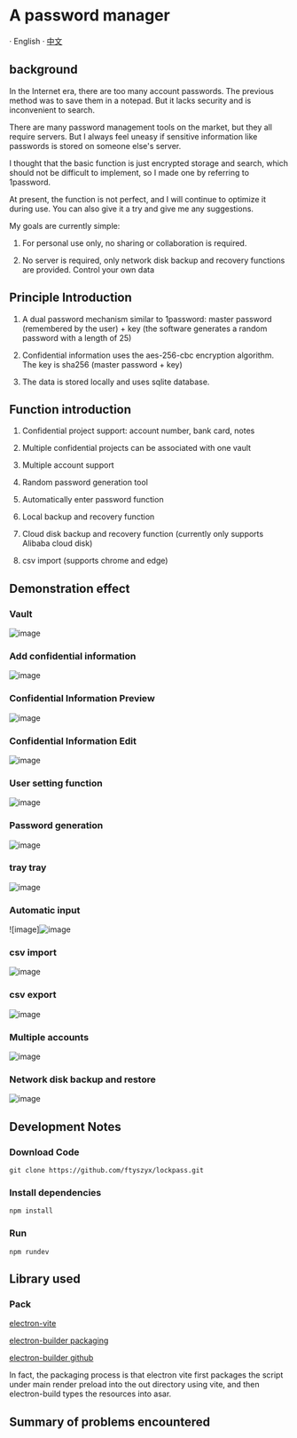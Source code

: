 # A password manager

· English · [中文](./README-zh_CN.md)

## **background**

In the Internet era, there are too many account passwords. The previous method was to save them in a notepad. But it lacks security and is inconvenient to search.

There are many password management tools on the market, but they all require servers. But I always feel uneasy if sensitive information like passwords is stored on someone else's server.

I thought that the basic function is just encrypted storage and search, which should not be difficult to implement, so I made one by referring to 1password.

At present, the function is not perfect, and I will continue to optimize it during use. You can also give it a try and give me any suggestions.

My goals are currently simple:

1. For personal use only, no sharing or collaboration is required.

2. No server is required, only network disk backup and recovery functions are provided. Control your own data

## **Principle Introduction**

1. A dual password mechanism similar to 1password: master password (remembered by the user) + key (the software generates a random password with a length of 25)

2. Confidential information uses the aes-256-cbc encryption algorithm. The key is sha256 (master password + key)

3. The data is stored locally and uses sqlite database.

## **Function introduction**

1. Confidential project support: account number, bank card, notes

2. Multiple confidential projects can be associated with one vault

3. Multiple account support

4. Random password generation tool

5. Automatically enter password function

6. Local backup and recovery function

7. Cloud disk backup and recovery function (currently only supports Alibaba cloud disk)

8. csv import (supports chrome and edge)

## **Demonstration effect**

### **Vault**

![image](https://ftyszyx.github.io/feishu-vitepress/assets/J2JSbjsYpots6zxdObtcLQjNnvg.gif)

### **Add confidential information**

![image](https://ftyszyx.github.io/feishu-vitepress/assets/WIpwbuzdpov0QBx3gfhcv5hmnJd.gif)

### **Confidential Information Preview**

![image](https://ftyszyx.github.io/feishu-vitepress/assets/PaRDbyqASo5B6rx57X2cfdd0nTe.gif)

### **Confidential Information Edit**

![image](https://ftyszyx.github.io/feishu-vitepress/assets/VZtRbLDijoYEqAx02CccGMeMnhd.gif)

### **User setting function**

![image](https://ftyszyx.github.io/feishu-vitepress/assets/Ud6ibdHu7o4PCSxPeuicyVfXngd.gif)

### **Password generation**

![image](https://ftyszyx.github.io/feishu-vitepress/assets/R0yGbj9laoiboRx2fZ8ce9Nmnld.gif)

### **tray tray**

![image](https://ftyszyx.github.io/feishu-vitepress/assets/O9iNbgRj3ok9YbxggjdcwlZynDS.png)

### **Automatic input**

![image]![image](https://ftyszyx.github.io/feishu-vitepress/assets/ARvUbClubozD6txiiN9cneAJnRh.gif)

### **csv import**

![image](https://ftyszyx.github.io/feishu-vitepress/assets/Z7RObWhM0ouHS3xy4vKcvdV1nbg.gif)

### **csv export**

![image](https://ftyszyx.github.io/feishu-vitepress/assets/X170bJ7sAoigCQxBD5HcmunnnRg.gif)

### **Multiple accounts**

![image](https://ftyszyx.github.io/feishu-vitepress/assets/PL7hbSig9oE2dyxlGXzc4Ep2neg.gif)

### **Network disk backup and restore**

![image](https://ftyszyx.github.io/feishu-vitepress/assets/EVN3bnF86oCDlExf0WNcnFTdnSg.gif)

## **Development Notes**

### **Download Code**

```text
git clone https://github.com/ftyszyx/lockpass.git
```

### **Install dependencies**

```text
npm install
```

### **Run**

```text
npm rundev
```

## **Library used**

### **Pack**

[electron-vite](https://github.com/alex8088/electron-vite)

<u>electron-builder packaging</u>

<u>electron-builder github</u>

In fact, the packaging process is that electron vite first packages the script under main render preload into the out directory using vite, and then electron-build types the resources into asar.

## **Summary of problems encountered**
